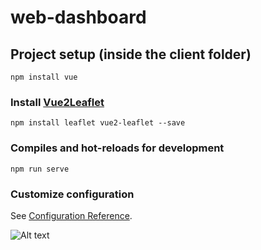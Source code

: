 # web-dashboard

## Project setup (inside the client folder)
```
npm install vue
```

### Install [Vue2Leaflet](https://vue2-leaflet.netlify.app/)
```
npm install leaflet vue2-leaflet --save
```

### Compiles and hot-reloads for development
```
npm run serve
```

<!-- ### Compiles and minifies for production
```
npm run build
```

### Lints and fixes files
```
npm run lint
``` -->

### Customize configuration
See [Configuration Reference](https://cli.vuejs.org/config/).

![Alt text](/client/docs/map.PNG?raw=true)